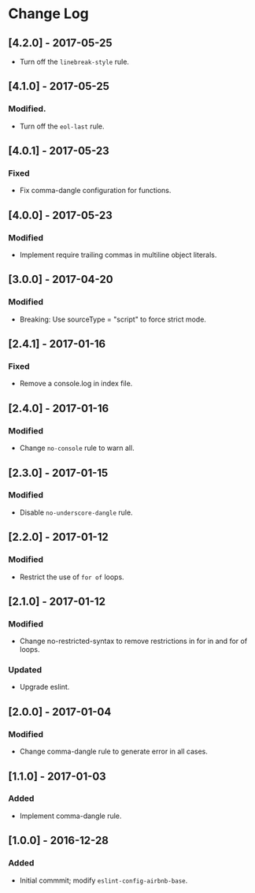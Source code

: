 # Change Log

## [4.2.0] - 2017-05-25
- Turn off the `linebreak-style` rule.


## [4.1.0] - 2017-05-25

### Modified.
- Turn off the `eol-last` rule.


## [4.0.1] - 2017-05-23

### Fixed
- Fix comma-dangle configuration for functions.


## [4.0.0] - 2017-05-23

### Modified
- Implement require trailing commas in multiline object literals.


## [3.0.0] - 2017-04-20

### Modified
- Breaking: Use sourceType = "script" to force strict mode.


## [2.4.1] - 2017-01-16

### Fixed
- Remove a console.log in index file.


## [2.4.0] - 2017-01-16

### Modified
- Change `no-console` rule to warn all.


## [2.3.0] - 2017-01-15

### Modified
- Disable `no-underscore-dangle` rule.


## [2.2.0] - 2017-01-12

### Modified
- Restrict the use of `for of` loops.


## [2.1.0] - 2017-01-12

### Modified
- Change no-restricted-syntax to remove restrictions in for in and for of loops.

### Updated
- Upgrade eslint.


## [2.0.0] - 2017-01-04

### Modified
- Change comma-dangle rule to generate error in all cases.


## [1.1.0] - 2017-01-03

### Added
- Implement comma-dangle rule.


## [1.0.0] - 2016-12-28

### Added
 - Initial commmit; modify `eslint-config-airbnb-base`.
